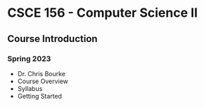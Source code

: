 
# CSCE 156 - Computer Science II
## Course Introduction
### Spring 2023

* Dr. Chris Bourke
* Course Overview
* Syllabus
* Getting Started




```text







```
